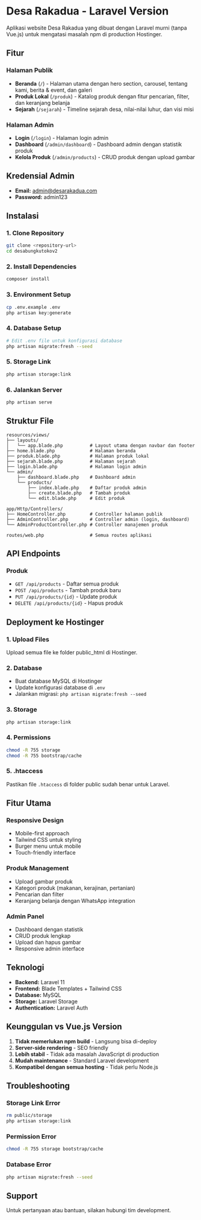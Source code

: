 # Desa Rakadua - Laravel Version

Aplikasi website Desa Rakadua yang dibuat dengan Laravel murni (tanpa Vue.js) untuk mengatasi masalah npm di production Hostinger.

## Fitur

### Halaman Publik
- **Beranda** (`/`) - Halaman utama dengan hero section, carousel, tentang kami, berita & event, dan galeri
- **Produk Lokal** (`/produk`) - Katalog produk dengan fitur pencarian, filter, dan keranjang belanja
- **Sejarah** (`/sejarah`) - Timeline sejarah desa, nilai-nilai luhur, dan visi misi

### Halaman Admin
- **Login** (`/login`) - Halaman login admin
- **Dashboard** (`/admin/dashboard`) - Dashboard admin dengan statistik produk
- **Kelola Produk** (`/admin/products`) - CRUD produk dengan upload gambar

## Kredensial Admin

- **Email:** admin@desarakadua.com
- **Password:** admin123

## Instalasi

### 1. Clone Repository
```bash
git clone <repository-url>
cd desabungkutokov2
```

### 2. Install Dependencies
```bash
composer install
```

### 3. Environment Setup
```bash
cp .env.example .env
php artisan key:generate
```

### 4. Database Setup
```bash
# Edit .env file untuk konfigurasi database
php artisan migrate:fresh --seed
```

### 5. Storage Link
```bash
php artisan storage:link
```

### 6. Jalankan Server
```bash
php artisan serve
```

## Struktur File

```
resources/views/
├── layouts/
│   └── app.blade.php          # Layout utama dengan navbar dan footer
├── home.blade.php             # Halaman beranda
├── produk.blade.php           # Halaman produk lokal
├── sejarah.blade.php          # Halaman sejarah
├── login.blade.php            # Halaman login admin
└── admin/
    ├── dashboard.blade.php    # Dashboard admin
    └── products/
        ├── index.blade.php    # Daftar produk admin
        ├── create.blade.php   # Tambah produk
        └── edit.blade.php     # Edit produk

app/Http/Controllers/
├── HomeController.php         # Controller halaman publik
├── AdminController.php        # Controller admin (login, dashboard)
└── AdminProductController.php # Controller manajemen produk

routes/web.php                 # Semua routes aplikasi
```

## API Endpoints

### Produk
- `GET /api/products` - Daftar semua produk
- `POST /api/products` - Tambah produk baru
- `PUT /api/products/{id}` - Update produk
- `DELETE /api/products/{id}` - Hapus produk

## Deployment ke Hostinger

### 1. Upload Files
Upload semua file ke folder public_html di Hostinger.

### 2. Database
- Buat database MySQL di Hostinger
- Update konfigurasi database di `.env`
- Jalankan migrasi: `php artisan migrate:fresh --seed`

### 3. Storage
```bash
php artisan storage:link
```

### 4. Permissions
```bash
chmod -R 755 storage
chmod -R 755 bootstrap/cache
```

### 5. .htaccess
Pastikan file `.htaccess` di folder public sudah benar untuk Laravel.

## Fitur Utama

### Responsive Design
- Mobile-first approach
- Tailwind CSS untuk styling
- Burger menu untuk mobile
- Touch-friendly interface

### Produk Management
- Upload gambar produk
- Kategori produk (makanan, kerajinan, pertanian)
- Pencarian dan filter
- Keranjang belanja dengan WhatsApp integration

### Admin Panel
- Dashboard dengan statistik
- CRUD produk lengkap
- Upload dan hapus gambar
- Responsive admin interface

## Teknologi

- **Backend:** Laravel 11
- **Frontend:** Blade Templates + Tailwind CSS
- **Database:** MySQL
- **Storage:** Laravel Storage
- **Authentication:** Laravel Auth

## Keunggulan vs Vue.js Version

1. **Tidak memerlukan npm build** - Langsung bisa di-deploy
2. **Server-side rendering** - SEO friendly
3. **Lebih stabil** - Tidak ada masalah JavaScript di production
4. **Mudah maintenance** - Standard Laravel development
5. **Kompatibel dengan semua hosting** - Tidak perlu Node.js

## Troubleshooting

### Storage Link Error
```bash
rm public/storage
php artisan storage:link
```

### Permission Error
```bash
chmod -R 755 storage bootstrap/cache
```

### Database Error
```bash
php artisan migrate:fresh --seed
```

## Support

Untuk pertanyaan atau bantuan, silakan hubungi tim development.
